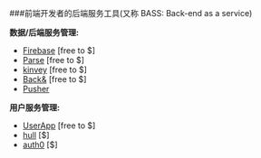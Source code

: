 ###前端开发者的后端服务工具(又称 BASS: Back-end as a service)

**数据/后端服务管理:**

* [Firebase](https://www.firebase.com/index.html) [free to $]
* [Parse](https://www.parse.com/) [free to $]
* [kinvey](http://www.kinvey.com/) [free to $]
* [Back&](https://www.backand.com/) [free to $]
* [Pusher](https://pusher.com/)

**用户服务管理:**

* [UserApp](https://www.userapp.io/) [free to $]
* [hull](http://www.hull.io/) [$]
* [auth0](https://auth0.com) [$]